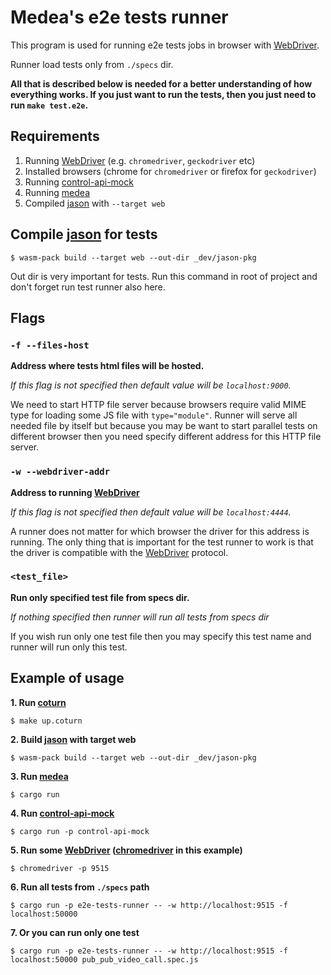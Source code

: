 Medea's e2e tests runner
=====

This program is used for running e2e tests jobs in browser
with [WebDriver].

Runner load tests only from `./specs` dir.

__All that is described below is needed for a better understanding of 
how everything works. If you just want to run the tests, 
then you just need to run `make test.e2e`.__

## Requirements

1) Running [WebDriver] (e.g. `chromedriver`, `geckodriver` etc)
2) Installed browsers (chrome for `chromedriver` or firefox for `geckodriver`)
3) Running [control-api-mock]
4) Running [medea]
5) Compiled [jason] with `--target web`

## Compile [jason] for tests
`$ wasm-pack build --target web --out-dir _dev/jason-pkg`

Out dir is very important for tests. Run this command in root of project
and don't forget run test runner also here.

## Flags
### `-f --files-host`
__Address where tests html files will be hosted.__

_If this flag is not specified then default value will be `localhost:9000`._

We need to start HTTP file server because browsers require valid MIME type for
loading some JS file with `type="module"`. Runner will serve all needed file
by itself but because you may be want to start parallel tests on different browser
then you need specify different address for this HTTP file server.

### `-w --webdriver-addr` 
__Address to running [WebDriver]__

_If this flag is not specified then default value will be `localhost:4444`._

A runner does not matter for which browser the driver for this address is running.
The only thing that is important for the test runner to work is that the driver 
is compatible with the [WebDriver] protocol.

### `<test_file>`
__Run only specified test file from specs dir.__

_If nothing specified then runner will run all tests from specs dir_

If you wish run only one test file then you may specify this test name and
runner will run only this test.

## Example of usage
__1. Run [coturn]__

`$ make up.coturn`

__2. Build [jason] with target web__

`$ wasm-pack build --target web --out-dir _dev/jason-pkg`

__3. Run [medea]__

`$ cargo run`

__4. Run [control-api-mock]__

`$ cargo run -p control-api-mock`

__5. Run some [WebDriver] ([chromedriver] in this example)__

`$ chromedriver -p 9515`

__6. Run all tests from `./specs` path__

`$ cargo run -p e2e-tests-runner -- -w http://localhost:9515 -f localhost:50000`

__7. Or you can run only one test__

`$ cargo run -p e2e-tests-runner -- -w http://localhost:9515 -f localhost:50000 pub_pub_video_call.spec.js`




[WebDriver]: https://developer.mozilla.org/en-US/docs/Web/WebDriver
[control-api-mock]: https://github.com/instrumentisto/medea/tree/master/control-api-mock
[medea]: https://github.com/instrumentisto/medea
[jason]: https://github.com/instrumentisto/medea/tree/master/jason
[chromedriver]: http://chromedriver.chromium.org/
[coturn]: https://github.com/coturn/coturn

